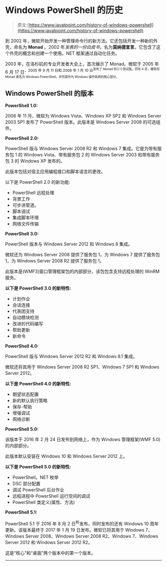# Windows PowerShell 的历史

> 原文:[https://www.javatpoint.com/history-of-windows-powershell](https://www.javatpoint.com/history-of-windows-powershell)

到 2002 年，微软开始开发一种管理命令行的新方法。它还包括开发一种新的外壳，命名为 **Monad** 。2002 年*发表的一份白皮书*，名为**莫纳德宣言**。它包含了这个外壳的概念和创建一个使用。NET 框架通过自动化任务。

2003 年，在洛杉矶的专业开发者大会上，首次展示了 Monad。微软于 2005 年 6 月 17 日<sup>、2005 年 9 月 11 日和 2006 年 1 月 10 日<sup>发布了 Monad 的三个测试版。同年 4 月，微软将 Monad 更名为 Windows PowerShell，并将其作为 Windows 操作系统的核心部分。</sup></sup>

## Windows PowerShell 的版本

**PowerShell 1.0:**

2006 年 11 月，微软为 Windows Vista、Windows XP SP2 和 Windows Server 2003 SP1 发布了 PowerShell 版本。此版本是 Windows Server 2008 的可选组件。

**PowerShell 2.0:**

PowerShell 版与 Windows Server 2008 R2 和 Windows 7 集成。它是为带有服务包 1 的 Windows Vista、带有服务包 2 的 Windows Server 2003 和带有服务包 3 的 Windows XP 发布的。

此版本包括对宿主应用编程接口和脚本语言的更改。

以下是 PowerShell 2.0 的新功能:

*   PowerShell 远程处理
*   背景工作
*   可步进管道。
*   脚本调试
*   集成脚本环境
*   网络文件传输

**PowerShell 3.0:**

PowerShell 版本与 Windows Server 2012 和 Windows 8 集成。

微软还为 Windows Server 2008 提供了服务包 1，为 Windows 7 提供了服务包 1，为 Windows Server 2008 R2 提供了服务包 1。

此版本是(WMF3)窗口管理框架包的内部部分，该包包含支持远程处理的 WinRM 服务。

**以下是 PowerShell 3.0 的新特性:**

*   计划作业
*   会话连接
*   代表团支持
*   自动模块检测
*   改进的代码编写
*   帮助更新
*   新命令

**PowerShell 4.0:**

PowerShell 版与 Windows Server 2012 R2 和 Windows 8.1 集成。

微软还将其用于 Windows Server 2008 R2 SP1、Windows 7 SP1 和 Windows Server 2012。

**以下是 PowerShell 4.0 的新特性:**

*   期望状态配置
*   新的默认执行策略
*   保存-帮助
*   增强调试
*   网络诊断

**PowerShell 5.0:**

该版本于 2016 年 2 月 24 日发布到网络上，作为 Windows 管理框架(WMF 5.0)的内部部分。

此版本默认安装在 Windows 10 和 Windows Server 2012 上。

**以下是 PowerShell 5.0 的新特性:**

*   PowerShell。NET 枚举
*   DSC 部分配置
*   调试 PowerShell 后台作业
*   远程进程中 PowerShell 运行空间的调试
*   PowerShell 类定义(属性、方法)

**PowerShell 5.1:**

PowerShell 5.1 于 2016 年 8 月 2 日<sup>和</sup>发布，同时发布的还有 Windows 10 周年更新。该版本最终于 2017 年 1 月 19 日发布。微软已将其用于 Windows 7、Windows Server 2008、Windows Server 2008 R2、Windows 7、Windows Server 2012 和 Windows Server 2012 R2。

这是“核心”和“桌面”两个版本中的第一个版本。

* * *